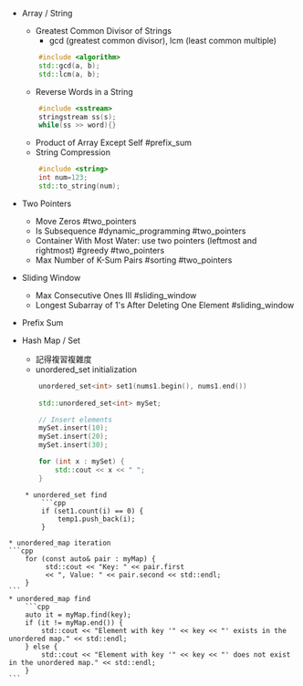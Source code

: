 * Array / String
	* Greatest Common Divisor of Strings
		* gcd (greatest common divisor), lcm (least common multiple)
	```cpp
		#include <algorithm>
		std::gcd(a, b);
		std::lcm(a, b);
	```
	* Reverse Words in a String 
	```cpp
		#include <sstream>
		stringstream ss(s);
		while(ss >> word){}
	```
	* Product of Array Except Self #prefix_sum
	* String Compression
	```cpp
		#include <string>
		int num=123;
		std::to_string(num);
	```

* Two Pointers
	* Move Zeros #two_pointers
	* Is Subsequence #dynamic_programming #two_pointers 
	* Container With Most Water: use two pointers (leftmost and rightmost) #greedy #two_pointers 
	* Max Number of K-Sum Pairs #sorting #two_pointers 
* Sliding Window
	* Max Consecutive Ones III #sliding_window
	* Longest Subarray of 1's After Deleting One Element #sliding_window 
* Prefix Sum
* Hash Map / Set
	* 記得複習複雜度
	* unordered_set initialization
	```cpp
		unordered_set<int> set1(nums1.begin(), nums1.end())
		
		std::unordered_set<int> mySet;

	    // Insert elements
	    mySet.insert(10);
	    mySet.insert(20);
	    mySet.insert(30);

		for (int x : mySet) { 
			std::cout << x << " "; 
		}
```
	* unordered_set find
		```cpp
		if (set1.count(i) == 0) {
			temp1.push_back(i);
		}
```

	* unordered_map iteration
	```cpp
		for (const auto& pair : myMap) {
			 std::cout << "Key: " << pair.first 
			 << ", Value: " << pair.second << std::endl;
		}
	```
	* unordered_map find
		```cpp
		auto it = myMap.find(key);
	    if (it != myMap.end()) {
	        std::cout << "Element with key '" << key << "' exists in the unordered map." << std::endl;
	    } else {
	        std::cout << "Element with key '" << key << "' does not exist in the unordered map." << std::endl;
	    }
    ```
    